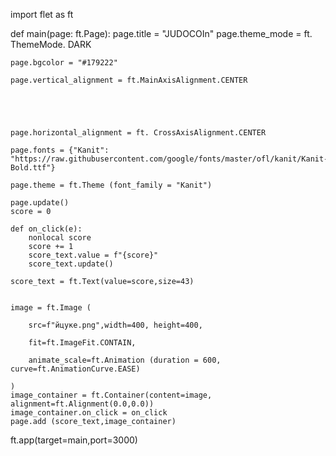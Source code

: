 import flet as ft

def main(page: ft.Page):
    page.title = "JUDOCOIn"
    page.theme_mode = ft. ThemeMode. DARK

    page.bgcolor = "#179222"
    
    page.vertical_alignment = ft.MainAxisAlignment.CENTER

    



    page.horizontal_alignment = ft. CrossAxisAlignment.CENTER

    page.fonts = {"Kanit": "https://raw.githubusercontent.com/google/fonts/master/ofl/kanit/Kanit-Bold.ttf"}

    page.theme = ft.Theme (font_family = "Kanit")
    
    page.update()
    score = 0

    def on_click(e):
        nonlocal score
        score += 1
        score_text.value = f"{score}"
        score_text.update()
    
    score_text = ft.Text(value=score,size=43)
    
    
    image = ft.Image (

        src=f"йцуке.png",width=400, height=400,

        fit=ft.ImageFit.CONTAIN,

        animate_scale=ft.Animation (duration = 600, curve=ft.AnimationCurve.EASE)
        
    )
    image_container = ft.Container(content=image, alignment=ft.Alignment(0.0,0.0))
    image_container.on_click = on_click
    page.add (score_text,image_container)
ft.app(target=main,port=3000)
